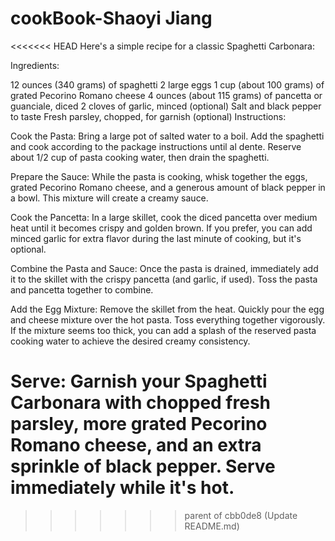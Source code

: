 # cookBook-Shaoyi Jiang
 
<<<<<<< HEAD
Here's a simple recipe for a classic Spaghetti Carbonara:

Ingredients:

12 ounces (340 grams) of spaghetti
2 large eggs
1 cup (about 100 grams) of grated Pecorino Romano cheese
4 ounces (about 115 grams) of pancetta or guanciale, diced
2 cloves of garlic, minced (optional)
Salt and black pepper to taste
Fresh parsley, chopped, for garnish (optional)
Instructions:

Cook the Pasta: Bring a large pot of salted water to a boil. Add the spaghetti and cook according to the package instructions until al dente. Reserve about 1/2 cup of pasta cooking water, then drain the spaghetti.

Prepare the Sauce: While the pasta is cooking, whisk together the eggs, grated Pecorino Romano cheese, and a generous amount of black pepper in a bowl. This mixture will create a creamy sauce.

Cook the Pancetta: In a large skillet, cook the diced pancetta over medium heat until it becomes crispy and golden brown. If you prefer, you can add minced garlic for extra flavor during the last minute of cooking, but it's optional.

Combine the Pasta and Sauce: Once the pasta is drained, immediately add it to the skillet with the crispy pancetta (and garlic, if used). Toss the pasta and pancetta together to combine.

Add the Egg Mixture: Remove the skillet from the heat. Quickly pour the egg and cheese mixture over the hot pasta. Toss everything together vigorously. If the mixture seems too thick, you can add a splash of the reserved pasta cooking water to achieve the desired creamy consistency.

Serve: Garnish your Spaghetti Carbonara with chopped fresh parsley, more grated Pecorino Romano cheese, and an extra sprinkle of black pepper. Serve immediately while it's hot.
=======
>>>>>>> parent of cbb0de8 (Update README.md)
